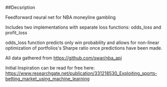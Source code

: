 ##Decsription

Feedforward neural net for NBA moneyline gambling

Includes two implementations with separate loss functions: odds_loss and profit_loss

odds_loss function predicts only win probability and allows for non-linear optimization of portfolios's Sharpe ratio once predictions have been made.

All data gathered from https://github.com/swar/nba_api

Initial Inspiration can be read for free here: https://www.researchgate.net/publication/331218530_Exploiting_sports-betting_market_using_machine_learning
